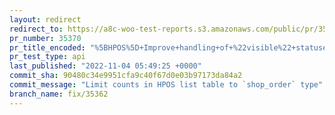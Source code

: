 ```yaml
---
layout: redirect
redirect_to: https://a8c-woo-test-reports.s3.amazonaws.com/public/pr/35370/api/index.html
pr_number: 35370
pr_title_encoded: "%5BHPOS%5D+Improve+handling+of+%22visible%22+statuses+in+orders+list"
pr_test_type: api
last_published: "2022-11-04 05:49:25 +0000"
commit_sha: 90480c34e9951cfa9c40f67d0e03b97173da84a2
commit_message: "Limit counts in HPOS list table to `shop_order` type"
branch_name: fix/35362
---
```

